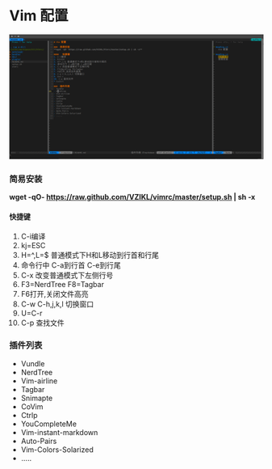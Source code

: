 # Vim 配置

![example.png](example.png)

###  简易安装
**wget -qO- https://raw.github.com/VZIKL/vimrc/master/setup.sh | sh -x**


####   快捷键
1. C-i编译
2. kj=ESC
3. H=^,L=$ 普通模式下H和L移动到行首和行尾
4. 命令行中 C-a到行首 C-e到行尾
5. C-x 改变普通模式下左侧行号
6. F3=NerdTree F8=Tagbar
7. F6打开,关闭文件高亮
8. C-w C-h,j,k,l 切换窗口
9. U=C-r
10. C-p 查找文件


###  插件列表
- Vundle
- NerdTree
- Vim-airline
- Tagbar
- Snimapte
- CoVim
- Ctrlp
- YouCompleteMe
- Vim-instant-markdown
- Auto-Pairs
- Vim-Colors-Solarized
- .....

